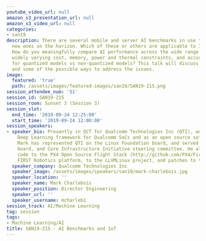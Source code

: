 ```yaml
---
youtube_video_url: null
amazon_s3_presentation_url: null
amazon_s3_video_url: null
categories:
- san19
description: There are several mobile and server AI benchmarks in use today and some
  new ones on the horizon. Which of these or others are applicable to IoT use cases?
  How do you meaningfully compare AI performance across the wide range of IoT HW with
  widely varying cost, memory, power and thermal constraints, and accuracy tradeoffs
  for quantized models vs non-quantized models? This talk will discuss these topics
  and some of the possible ways to address the issues.
image:
  featured: 'true'
  path: /assets/images/featured-images/san19/SAN19-215.png
session_attendee_num: '51'
session_id: SAN19-215
session_room: Sunset 3 (Session 3)
session_slot:
  end_time: '2019-09-24 12:25:00'
  start_time: '2019-09-24 12:00:00'
session_speakers:
- speaker_bio: Presently in QCT for Qualcomm Technologies Inc (QTI), working on a
    Deep Learning framework for Qualcomm SoCs and as an open source software strategist.
    Mark has represented QTI on the Linux Foundation board, and served on the Dronecode
    board, and Core Infrastructure Initiative steering committee. He also contributed
    code to the PX4 Open Source Flight Stack (http://github.com/PX4/Firmware), the
    FIRST Robotics platform, to the LLVMLinux project, and patches to the Linux Kernel.
  speaker_company: Qualcomm Technologies Inc
  speaker_image: /assets/images/speakers/san19/mark-charlebois.jpg
  speaker_location: ''
  speaker_name: Mark Charlebois
  speaker_position: Director Engineering
  speaker_url: ''
  speaker_username: mcharleb1
session_track: AI/Machine Learning
tag: session
tags:
- Machine Learning/AI
title: SAN19-215 - AI Benchmarks and IoT
---
```

